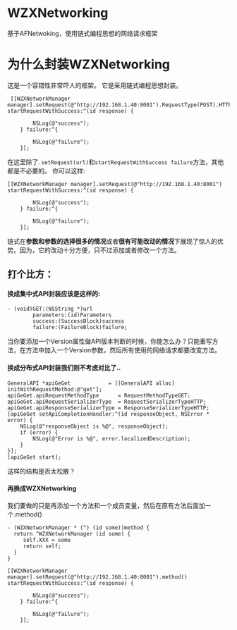 # WZXNetworking
基于AFNetwoking，使用链式编程思想的网络请求框架

# 为什么封装WZXNetworking
这是一个容错性非常吓人的框架。
它是采用链式编程思想封装。
```objc
 [[WZXNetworkManager manager].setRequest(@"http://192.168.1.40:8001").RequestType(POST).HTTPHeader(nil).Parameters(nil).RequestSerialize(RequestSerializerHTTP).ResponseSerialize(ResponseSerializerJSON) startRequestWithSuccess:^(id response) {
        
        NSLog(@"success");
    } failure:^{
        
        NSLog(@"failure");
    }];
```
在这里除了`.setRequest(url)`和`startRequestWithSuccess failure`方法，其他都是不必要的。
你可以这样:
```objc
[[WZXNetworkManager manager].setRequest(@"http://192.168.1.40:8001") startRequestWithSuccess:^(id response) {
       
        NSLog(@"success");
    } failure:^{
        
        NSLog(@"failure");
    }];
```
链式在**参数和参数的选择很多的情况**或者**很有可能改动的情况**下展现了惊人的优势。因为，它的改动十分方便，只不过添加或者修改一个方法。

## 打个比方：
#### 换成集中式API封装应该是这样的:
```objc
- (void)GET:(NSString *)url
        parameters:(id)Parameters
        success:(SuccessBlock)success
        failure:(FailureBlock)failure;
```
当你要添加一个Version属性做API版本判断的时候，你能怎么办？只能重写方法，在方法中加入一个Version参数，然后所有使用的网络请求都要改变方法。
#### 换成分布式API封装我们则不考虑对比了..
```objc
GeneralAPI *apiGeGet            = [[GeneralAPI alloc] initWithRequestMethod:@"get"];
apiGeGet.apiRequestMethodType      = RequestMethodTypeGET;
apiGeGet.apiRequestSerializerType  = RequestSerializerTypeHTTP;
apiGeGet.apiResponseSerializerType = ResponseSerializerTypeHTTP;
[apiGeGet setApiCompletionHandler:^(id responseObject, NSError * error) {
    NSLog(@"responseObject is %@", responseObject);
    if (error) {
        NSLog(@"Error is %@", error.localizedDescription);
    }
}];
[apiGeGet start];
```
这样的结构是否太松散？

#### 再换成WZXNetworking
我们要做的只是再添加一个方法和一个成员变量，然后在原有方法后面加一个.method()
```objc
- (WZXNetworkManager * (^) (id some))method {
  return ^WZXNetworkManager (id some) {
     self.XXX = some
     return self;
  }
}
```
```objc
[[WZXNetworkManager manager].setRequest(@"http://192.168.1.40:8001").method() startRequestWithSuccess:^(id response) {
       
        NSLog(@"success");
    } failure:^{
        
        NSLog(@"failure");
    }];
```
